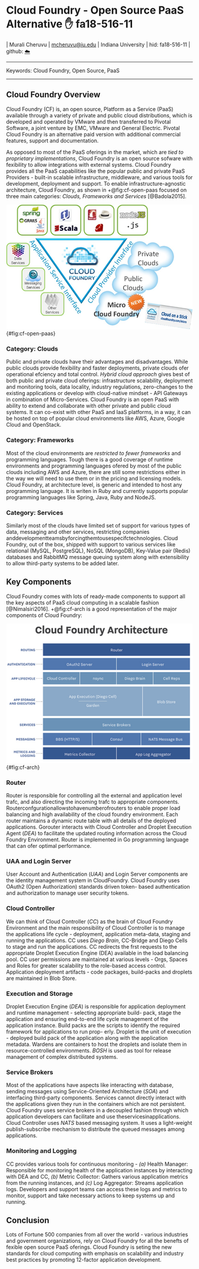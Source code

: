 # Cloud Foundry - Open Source PaaS Alternative :hand: fa18-516-11
 
| Murali Cheruvu
| mcheruvu@iu.edu
| Indiana University
| hid: fa18-516-11
| github: [:cloud:](https://github.com/cloudmesh-community/fa18-516-11/blob/master/paper/paper.md)
  
---
 
Keywords: Cloud Foundry, Open Source, PaaS
 
---

## Cloud Foundry Overview

Cloud Foundry (CF) is, an open source, Platform as a Service (PaaS) 
available through a variety of private and public cloud distributions, 
which is developed and operated by VMware and then transferred to Pivotal Software, 
a joint venture by EMC, VMware and General Electric. Pivotal Cloud Foundry is 
an alternative paid version with additional commercial features, support and documentation.

As opposed to most of the PaaS oferings in the market, which are
*tied to proprietary implementations*, Cloud Foundry is an open
source sofware with fexibility to allow integrations with 
external systems. Cloud Foundry provides all the PaaS capabilities like
the popular public and private PaaS Providers - built-in scalable
infrastructure, middleware, and various tools for development, 
deployment and support. To enable infrastructure-agnostic 
architecture, Cloud Foundry, as shown in +@fig:cf-open-paas focused on three main categories: *Clouds,
Frameworks and Services* [@Badola2015].

![Cloud Foundry - Open PaaS](images/Cloud-Foundry-as-Open-PaaS.jpg){#fig:cf-open-paas}

### Category: Clouds

Public and private clouds have their advantages and disadvantages.
While public clouds provide fexibility and faster deployments, private 
clouds ofer operational efciency and total control. *Hybrid
cloud approach* gives best of both public and private cloud oferings: 
infrastructure scalability, deployment and monitoring tools, data
locality, industry regulations, zero-changes to the existing 
applications or develop with cloud-native mindset - API Gateways in
combination of Micro-Services. Cloud Foundry is an open PaaS
with ability to extend and collaborate with other private and public
cloud systems. It can co-exist with other PaaS and IaaS platforms,
in a way, it can be hosted on top of popular cloud environments
like AWS, Azure, Google Cloud and OpenStack.

### Category: Frameworks

Most of the cloud environments are *restricted to fewer frameworks*
and programming languages. Tough there is a good coverage
of runtime environments and programming languages ofered by
most of the public clouds including AWS and Azure, there are still
some restrictions either in the way we will need to use them or in
the pricing and licensing models. Cloud Foundry, at architecture
level, is generic and intended to host any programming language.
It is writen in Ruby and currently supports popular programming
languages like Spring, Java, Ruby and NodeJS.

### Category: Services

Similarly most of the clouds have limited set of support for various
types of data, messaging and other services, restricting companies
anddevelopmentteamsbyforcingthemtousespecifctechnologies.
Cloud Foundry, out of the box, shipped with support to various
services like relational (MySQL, PostgreSQL), NoSQL (MongoDB),
Key-Value pair (Redis) databases and RabbitMQ message queuing
system along with extensibility to allow third-party systems to be
added later.

## Key Components

Cloud Foundry comes with lots of ready-made components to 
support all the key aspects of PaaS cloud computing in a scalable
fashion [@Nimalsiri2016]. +@fig:cf-arch is a good representation of the major components
of Cloud Foundry:

![Cloud Foundry Architecture](images/Cloud-Foundry-arch.png){#fig:cf-arch}

### Router

Router is responsible for controlling all the external and application
level trafc, and also directing the incoming trafc to appropriate
components. Routerconfgurationallowstohavenumberofrouters
to enable proper load balancing and high availability of the cloud
foundry environment. Each router maintains a dynamic route table
with all details of the deployed applications. Gorouter interacts
with Cloud Controller and Droplet Execution Agent (*DEA*) to 
facilitate the updated routing information across the Cloud Foundry
Environment. Router is implemented in Go programming language
that can ofer optimal performance.

### UAA and Login Server

User Account and Authentication (*UAA*) and Login Server 
components are the identity management system in CloudFoundry. Cloud
Foundry uses OAuth2 (Open Authorization) standards driven token-
based authentication and authorization to manage user security
tokens.

### Cloud Controller

We can think of Cloud Controller (*CC*) as the brain of Cloud Foundry
Environment and the main responsibility of Cloud Controller is to
manage the applications life cycle - deployment, application 
meta-data, staging and running the applications. CC uses *Diego Brain*,
CC-Bridge and Diego Cells to stage and run the applications. CC
redirects the frst requests to the appropriate Droplet Execution
Engine (DEA) available in the load balancing pool. CC user 
permissions are maintained at various levels - Orgs, Spaces and Roles
for greater scalability to the role-based access control. Application
deployment artifacts - code packages, build-packs and droplets are
maintained in Blob Store.

### Execution and Storage

Droplet Execution Engine (*DEA*) is responsible for application 
deployment and runtime management - selecting appropriate build-
pack, stage the application and ensuring end-to-end life cycle 
management of the application instance. Build packs are the scripts
to identify the required framework for applications to run prop-
erly. Droplet is the unit of execution - deployed build pack of the
application along with the application metadata. Wardens are 
containers to host the droplets and isolate them in resource-controlled
environments. *BOSH* is used as tool for release management of
complex distributed systems.

### Service Brokers

Most of the applications have aspects like interacting with database,
sending messages using Service-Oriented Architecture (*SOA*) and
interfacing third-party components. Services cannot directly 
interact with the applications given they run in the containers which are
not persistent. Cloud Foundry uses service brokers in a decoupled
fashion through which application developers can facilitate and use
theservicesinapplications. Cloud Controller uses *NATS* based messaging system.
It uses a light-weight publish-subscribe mechanism to distribute
the queued messages among applications.

### Monitoring and Logging

CC provides various tools for continuous monitoring - *(a)* Health
Manager: Responsible for monitoring health of the application
instances by interacting with DEA and CC, *(b)* Metric Collector:
Gathers various application metrics from the running instances,
and *(c)* Log Aggregator: Streams application logs. Developers and
support teams can access these logs and metrics to monitor, support
and take necessary actions to keep systems up and running.

## Conclusion

Lots of Fortune 500 companies from all over the world - various
industries and government organizations, rely on Cloud Foundry
for all the benefts of fexible open source PaaS oferings. Cloud
Foundry is seting the new standards for cloud computing with
emphasis on scalability and industry best practices by promoting
12-factor application development.

